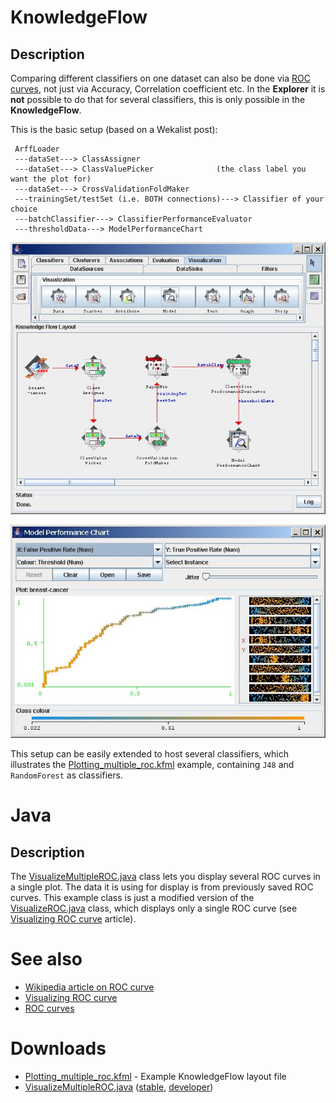 # KnowledgeFlow
## Description 
Comparing different classifiers on one dataset can also be done via [ROC curves](roc_curves.md), not just via Accuracy, Correlation coefficient etc. In the **Explorer** it is **not** possible to do that for several classifiers, this is only possible in the **KnowledgeFlow**.

This is the basic setup (based on a Wekalist post):

```
 ArffLoader 
 ---dataSet---> ClassAssigner 
 ---dataSet---> ClassValuePicker              (the class label you want the plot for)
 ---dataSet---> CrossValidationFoldMaker 
 ---trainingSet/testSet (i.e. BOTH connections)---> Classifier of your choice 
 ---batchClassifier---> ClassifierPerformanceEvaluator 
 ---thresholdData---> ModelPerformanceChart
```

![Snapshot](img/Knowledgeflow_breast-cancer_roc-curve_setup.jpg)

![Snapshot](img/Knowledgeflow_breast-cancer_roc-curve.jpg)

This setup can be easily extended to host several classifiers, which illustrates the [Plotting_multiple_roc.kfml](files/Plotting_multiple_roc.kfml) example, containing `J48` and `RandomForest` as classifiers.

# Java
## Description
The [VisualizeMultipleROC.java](files/VisualizeMultipleROC.java) class lets you display several ROC curves in a single plot. The data it is using for display is from previously saved ROC curves. This example class is just a modified version of the [VisualizeROC.java](files/VisualizeROC.java) class, which displays only a single ROC curve (see [Visualizing ROC curve](visualizing_roc_curve.md) article).

# See also
* [Wikipedia article on ROC curve](http://en.wikipedia.org/wiki/ROC_Curve)
* [Visualizing ROC curve](visualizing_roc_curve.md)
* [ROC curves](roc_curves.md)

# Downloads
* [Plotting_multiple_roc.kfml](files/Plotting_multiple_roc.kfml) - Example KnowledgeFlow layout file
* [VisualizeMultipleROC.java](files/VisualizeMultipleROC.java) ([stable](https://svn.cms.waikato.ac.nz/svn/weka/branches/stable-3-8/wekaexamples/src/main/java/wekaexamples/gui/visualize/VisualizeMultipleROC.java), [developer](https://svn.cms.waikato.ac.nz/svn/weka/trunk/wekaexamples/src/main/java/wekaexamples/gui/visualize/VisualizeMultipleROC.java))

